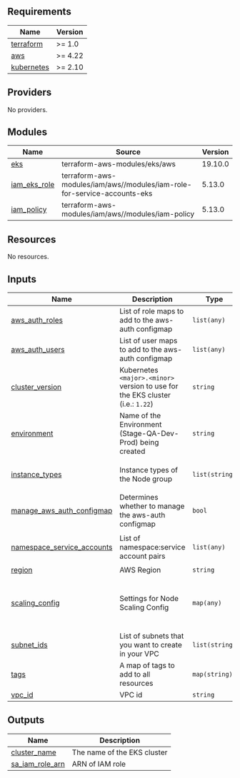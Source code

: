 <!-- BEGIN_TF_DOCS -->
## Requirements

| Name | Version |
|------|---------|
| <a name="requirement_terraform"></a> [terraform](#requirement\_terraform) | >= 1.0 |
| <a name="requirement_aws"></a> [aws](#requirement\_aws) | >= 4.22 |
| <a name="requirement_kubernetes"></a> [kubernetes](#requirement\_kubernetes) | >= 2.10 |

## Providers

No providers.

## Modules

| Name | Source | Version |
|------|--------|---------|
| <a name="module_eks"></a> [eks](#module\_eks) | terraform-aws-modules/eks/aws | 19.10.0 |
| <a name="module_iam_eks_role"></a> [iam\_eks\_role](#module\_iam\_eks\_role) | terraform-aws-modules/iam/aws//modules/iam-role-for-service-accounts-eks | 5.13.0 |
| <a name="module_iam_policy"></a> [iam\_policy](#module\_iam\_policy) | terraform-aws-modules/iam/aws//modules/iam-policy | 5.13.0 |

## Resources

No resources.

## Inputs

| Name | Description | Type | Default | Required |
|------|-------------|------|---------|:--------:|
| <a name="input_aws_auth_roles"></a> [aws\_auth\_roles](#input\_aws\_auth\_roles) | List of role maps to add to the aws-auth configmap | `list(any)` | `[]` | no |
| <a name="input_aws_auth_users"></a> [aws\_auth\_users](#input\_aws\_auth\_users) | List of user maps to add to the aws-auth configmap | `list(any)` | `[]` | no |
| <a name="input_cluster_version"></a> [cluster\_version](#input\_cluster\_version) | Kubernetes `<major>.<minor>` version to use for the EKS cluster (i.e.: `1.22`) | `string` | `"1.25"` | no |
| <a name="input_environment"></a> [environment](#input\_environment) | Name of the Environment (Stage-QA-Dev-Prod) being created | `string` | `"dev"` | no |
| <a name="input_instance_types"></a> [instance\_types](#input\_instance\_types) | Instance types of the Node group | `list(string)` | <pre>[<br>  "t3.medium"<br>]</pre> | no |
| <a name="input_manage_aws_auth_configmap"></a> [manage\_aws\_auth\_configmap](#input\_manage\_aws\_auth\_configmap) | Determines whether to manage the aws-auth configmap | `bool` | `false` | no |
| <a name="input_namespace_service_accounts"></a> [namespace\_service\_accounts](#input\_namespace\_service\_accounts) | List of namespace:service account pairs | `list(any)` | <pre>[<br>  "default:app-sa"<br>]</pre> | no |
| <a name="input_region"></a> [region](#input\_region) | AWS Region | `string` | `"us-east-1"` | no |
| <a name="input_scaling_config"></a> [scaling\_config](#input\_scaling\_config) | Settings for Node Scaling Config | `map(any)` | <pre>{<br>  "desired_size": 1,<br>  "max_size": 1,<br>  "min_size": 1<br>}</pre> | no |
| <a name="input_subnet_ids"></a> [subnet\_ids](#input\_subnet\_ids) | List of subnets that you want to create in your VPC | `list(string)` | n/a | yes |
| <a name="input_tags"></a> [tags](#input\_tags) | A map of tags to add to all resources | `map(string)` | `{}` | no |
| <a name="input_vpc_id"></a> [vpc\_id](#input\_vpc\_id) | VPC id | `string` | n/a | yes |

## Outputs

| Name | Description |
|------|-------------|
| <a name="output_cluster_name"></a> [cluster\_name](#output\_cluster\_name) | The name of the EKS cluster |
| <a name="output_sa_iam_role_arn"></a> [sa\_iam\_role\_arn](#output\_sa\_iam\_role\_arn) | ARN of IAM role |
<!-- END_TF_DOCS -->